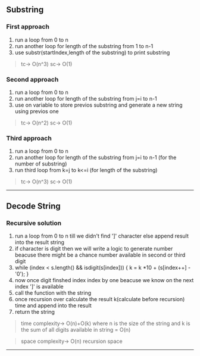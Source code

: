 ## Substring
 ### First approach
 1) run a loop from 0 to n
 2) run another loop for length of the substring from 1 to n-1
 3) use substr(startIndex,length of the substring) to print substring
 > tc-> O(n^3) sc-> O(1)
 
 ### Second approach
  1) run a loop from 0 to n
  2) run another loop for length of the substring from j=i to n-1
  3) use on variable to store previos substring and generate a new string using previos one
  > tc-> O(n^2) sc-> O(1)
 
  
 ### Third approach
  1) run a loop from 0 to n
  2) run another loop for length of the substring from j=i to n-1 (for the number of substring)
  3) run third loop from k=j to k<=i (for length of the substring)

  > tc-> O(n^3) sc-> O(1)
 ------------------------------------------------------------------------------------
 
 ## Decode String
  ### Recursive solution
   1. run a loop from 0 to n till we didn't find ']' character else append result into the result string
   2. if character is digit then we will write a logic to generate number beacuse there might be a chance number available in second or third digit
   3.  while (index < s.length() && isdigit(s[index]))
                {
                    k = k *10 + (s[index++] - '0');
                }
   4. now once digit finshed index index by one beacuse we know on the next index ']' is available
   5. call the function with the string
   6. once recursion over calculate the result k(calculate before recursion) time and append into the result
   7. return the string
   
   > time complexity-> O(n)+O(k) where n is the size of the string and k is the sum of all digits available in string = O(n)
   
   > space complexity-> O(n) recursion space
   ----------------------------------------------------------------------------------------------
